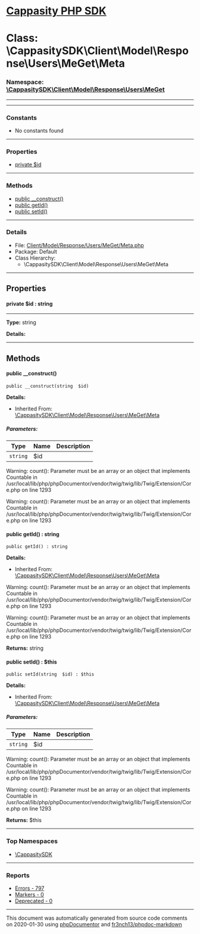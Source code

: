 # [Cappasity PHP SDK](../home.md)

# Class: \CappasitySDK\Client\Model\Response\Users\MeGet\Meta
### Namespace: [\CappasitySDK\Client\Model\Response\Users\MeGet](../namespaces/CappasitySDK.Client.Model.Response.Users.MeGet.md)
---
---
### Constants
* No constants found
---
### Properties
* [private $id](../classes/CappasitySDK.Client.Model.Response.Users.MeGet.Meta.md#property_id)
---
### Methods
* [public __construct()](../classes/CappasitySDK.Client.Model.Response.Users.MeGet.Meta.md#method___construct)
* [public getId()](../classes/CappasitySDK.Client.Model.Response.Users.MeGet.Meta.md#method_getId)
* [public setId()](../classes/CappasitySDK.Client.Model.Response.Users.MeGet.Meta.md#method_setId)
---
### Details
* File: [Client/Model/Response/Users/MeGet/Meta.php](../files/Client.Model.Response.Users.MeGet.Meta.md)
* Package: Default
* Class Hierarchy:
  * \CappasitySDK\Client\Model\Response\Users\MeGet\Meta
---
## Properties
<a name="property_id"></a>
#### private $id : string
---
**Type:** string

**Details:**



---
## Methods
<a name="method___construct" class="anchor"></a>
#### public __construct() 

```
public __construct(string  $id) 
```

**Details:**
* Inherited From: [\CappasitySDK\Client\Model\Response\Users\MeGet\Meta](../classes/CappasitySDK.Client.Model.Response.Users.MeGet.Meta.md)
##### Parameters:
| Type | Name | Description |
| ---- | ---- | ----------- |
| <code>string</code> | $id  |  |

Warning: count(): Parameter must be an array or an object that implements Countable in /usr/local/lib/php/phpDocumentor/vendor/twig/twig/lib/Twig/Extension/Core.php on line 1293

Warning: count(): Parameter must be an array or an object that implements Countable in /usr/local/lib/php/phpDocumentor/vendor/twig/twig/lib/Twig/Extension/Core.php on line 1293




<a name="method_getId" class="anchor"></a>
#### public getId() : string

```
public getId() : string
```

**Details:**
* Inherited From: [\CappasitySDK\Client\Model\Response\Users\MeGet\Meta](../classes/CappasitySDK.Client.Model.Response.Users.MeGet.Meta.md)

Warning: count(): Parameter must be an array or an object that implements Countable in /usr/local/lib/php/phpDocumentor/vendor/twig/twig/lib/Twig/Extension/Core.php on line 1293

Warning: count(): Parameter must be an array or an object that implements Countable in /usr/local/lib/php/phpDocumentor/vendor/twig/twig/lib/Twig/Extension/Core.php on line 1293

**Returns:** string


<a name="method_setId" class="anchor"></a>
#### public setId() : $this

```
public setId(string  $id) : $this
```

**Details:**
* Inherited From: [\CappasitySDK\Client\Model\Response\Users\MeGet\Meta](../classes/CappasitySDK.Client.Model.Response.Users.MeGet.Meta.md)
##### Parameters:
| Type | Name | Description |
| ---- | ---- | ----------- |
| <code>string</code> | $id  |  |

Warning: count(): Parameter must be an array or an object that implements Countable in /usr/local/lib/php/phpDocumentor/vendor/twig/twig/lib/Twig/Extension/Core.php on line 1293

Warning: count(): Parameter must be an array or an object that implements Countable in /usr/local/lib/php/phpDocumentor/vendor/twig/twig/lib/Twig/Extension/Core.php on line 1293

**Returns:** $this



---

### Top Namespaces

* [\CappasitySDK](../namespaces/CappasitySDK.html.md)

---

### Reports
* [Errors - 797](../reports/errors.md)
* [Markers - 0](../reports/markers.md)
* [Deprecated - 0](../reports/deprecated.md)

---

This document was automatically generated from source code comments on 2020-01-30 using [phpDocumentor](http://www.phpdoc.org/) and [fr3nch13/phpdoc-markdown](https://github.com/fr3nch13/phpdoc-markdown)
